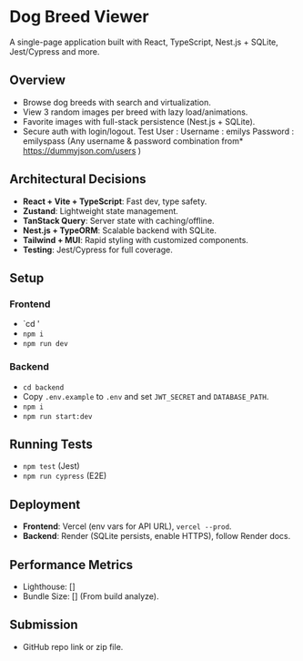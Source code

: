 # Dog Breed Viewer

A single-page application built with React, TypeScript, Nest.js + SQLite, Jest/Cypress and more.

## Overview
- Browse dog breeds with search and virtualization.
- View 3 random images per breed with lazy load/animations.
- Favorite images with full-stack persistence (Nest.js + SQLite).
- Secure auth with login/logout. 
    Test User : 
     Username : emilys
     Password : emilyspass
     (Any username & password combination from*      https://dummyjson.com/users )


## Architectural Decisions
- **React + Vite + TypeScript**: Fast dev, type safety.
- **Zustand**: Lightweight state management.
- **TanStack Query**: Server state with caching/offline.
- **Nest.js + TypeORM**: Scalable backend with SQLite.
- **Tailwind + MUI**: Rapid styling with customized components.
- **Testing**: Jest/Cypress for full coverage.

## Setup
### Frontend
- `cd <Project Root folder>'
- `npm i`
- `npm run dev`[](http://localhost:5173)

### Backend
- `cd backend`
- Copy `.env.example` to `.env` and set `JWT_SECRET` and `DATABASE_PATH`.
- `npm i`
- `npm run start:dev`[](http://localhost:3001)

## Running Tests
- `npm test` (Jest)
- `npm run cypress` (E2E)

## Deployment
- **Frontend**: Vercel (env vars for API URL), `vercel --prod`.
- **Backend**: Render (SQLite persists, enable HTTPS), follow Render docs.

## Performance Metrics
- Lighthouse: [] 
- Bundle Size: [] (From build analyze).

## Submission
- GitHub repo link or zip file.
